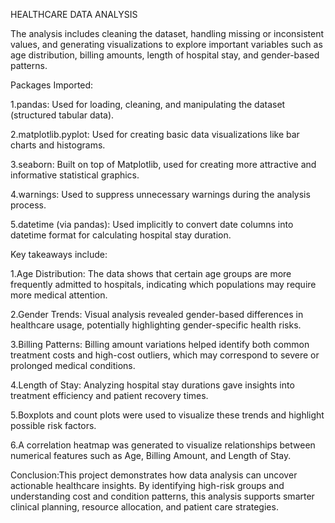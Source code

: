 HEALTHCARE DATA ANALYSIS

The analysis includes cleaning the dataset, handling missing or inconsistent values, and generating visualizations to explore important variables such as age distribution, billing amounts, length of hospital stay, and gender-based patterns.

Packages Imported:

1.pandas: Used for loading, cleaning, and manipulating the dataset (structured tabular data).

2.matplotlib.pyplot: Used for creating basic data visualizations like bar charts and histograms.

3.seaborn: Built on top of Matplotlib, used for creating more attractive and informative statistical graphics.

4.warnings: Used to suppress unnecessary warnings during the analysis process.

5.datetime (via pandas): Used implicitly to convert date columns into datetime format for calculating hospital stay duration.

Key takeaways include:

1.Age Distribution: The data shows that certain age groups are more frequently admitted to hospitals, indicating which populations may require more medical attention.

2.Gender Trends: Visual analysis revealed gender-based differences in healthcare usage, potentially highlighting gender-specific health risks.

3.Billing Patterns: Billing amount variations helped identify both common treatment costs and high-cost outliers, which may correspond to severe or prolonged medical conditions.

4.Length of Stay: Analyzing hospital stay durations gave insights into treatment efficiency and patient recovery times.

5.Boxplots and count plots were used to visualize these trends and highlight possible risk factors.

6.A correlation heatmap was generated to visualize relationships between numerical features such as Age, Billing Amount, and Length of Stay.

Conclusion:This project demonstrates how data analysis can uncover actionable healthcare insights. 
By identifying high-risk groups and understanding cost and condition patterns, this analysis supports smarter clinical planning, resource allocation, and patient care strategies.
